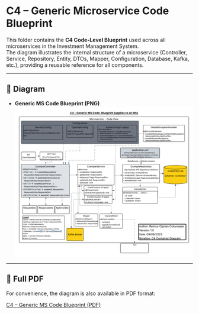 # C4 – Generic Microservice Code Blueprint

This folder contains the **C4 Code-Level Blueprint** used across all microservices in the Investment Management System.  
The diagram illustrates the internal structure of a microservice (Controller, Service, Repository, Entity, DTOs, Mapper, Configuration, Database, Kafka, etc.), providing a reusable reference for all components.

---

## 📑 Diagram

- **Generic MS Code Blueprint (PNG)**  
  ![C4 Generic MS Code Blueprint](C4-Generic_MS_Code_Blueprint.png)

---

## 📄 Full PDF

For convenience, the diagram is also available in PDF format:  

[C4 – Generic MS Code Blueprint (PDF)](C4-Generic_MS_Code_Blueprint.pdf)